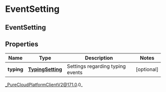 # EventSetting

## EventSetting

## Properties

|Name | Type | Description | Notes|
|------------ | ------------- | ------------- | -------------|
| **typing** | [**TypingSetting**](TypingSetting) | Settings regarding typing events | [optional] |



_PureCloudPlatformClientV2@171.0.0_
